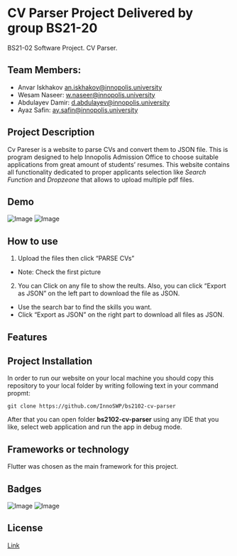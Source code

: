 # CV Parser Project Delivered by group BS21-20
BS21-02 Software Project. CV Parser.

## Team Members:
- Anvar Iskhakov an.iskhakov@innopolis.university
- Wesam Naseer: w.naseer@innopolis.university
- Abdulayev Damir: d.abdulayev@innopolis.university
- Ayaz Safin: ay.safin@innopolis.university
## Project Description
Cv Pareser is a website to parse CVs and convert them to JSON file.
This is program designed to help Innopolis Admission Office to choose suitable applications from great amount of students’ resumes.
This website contains all functionality dedicated to proper applicants selection like _Search Function_ and _Dropzeone_ that allows to upload multiple pdf files.
## Demo
![Image](https://i.ibb.co/HNSrCNr/image.png)
![Image](https://i.ibb.co/hXR1r69/image.png)
## How to use
1. Upload the files then click “PARSE CVs”  
- Note: Check the first picture
2. You can Click on any file to show the reults. Also, you can click “Export as JSON” on the left part to download the file as JSON. 
- Use the search bar to find the skills you want.
- Click “Export as JSON” on the right part to download all files as JSON.
## Features
## Project Installation
In order to run our website on your local machine you should copy this repository to your local folder by writing following text in your command propmt:
```
git clone https://github.com/InnoSWP/bs2102-cv-parser
```
After that you can open folder __bs2102-cv-parser__ using any IDE that you like, select web application and run the app in debug mode.
## Frameworks or technology
Flutter was chosen as the main framework for this project.
## Badges
![Image](https://badgen.net/badge/license/MIT/blue)
![Image](https://badgen.net/badge/Flutter/2.18.0/blue)
## License
[Link](https://github.com/InnoSWP/bs2102-cv-parser/blob/main/LICENSE)
